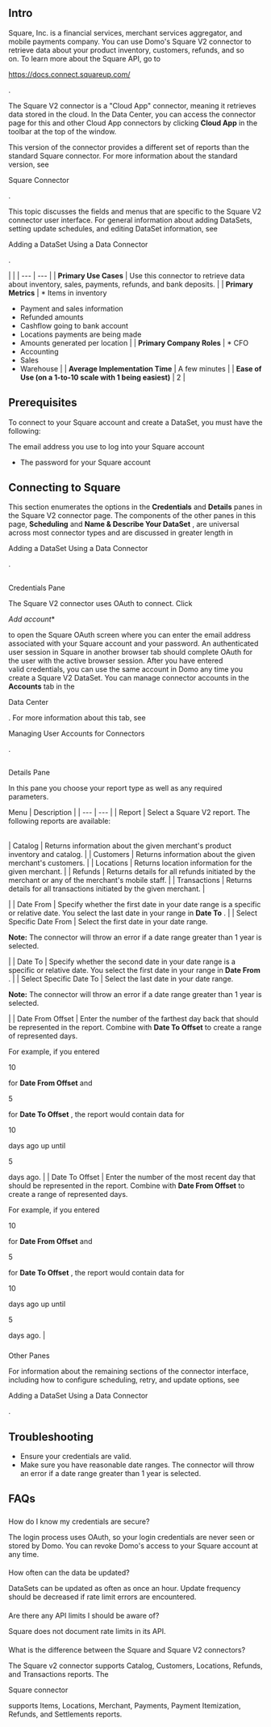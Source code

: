 

Intro
-------

Square, Inc. is a financial services, merchant services aggregator, and mobile payments company. You can use Domo's Square V2 connector to retrieve data about your product inventory, customers, refunds, and so on. To learn more about the Square API, go to

https://docs.connect.squareup.com/

.


 The Square V2 connector is a "Cloud App" connector, meaning it retrieves data stored in the cloud. In the Data Center, you can access the connector page for this and other Cloud App connectors by clicking
 **Cloud App**
 in the toolbar at the top of the window.


 This version of the connector provides a different set of reports than the standard Square connector. For more information about the standard version, see

Square Connector

.


 This topic discusses the fields and menus that are specific to the Square V2 connector user interface. For general information about adding DataSets, setting update schedules, and editing DataSet information, see

Adding a DataSet Using a Data Connector

.

  |  |
| --- | --- |
|
**Primary Use Cases**
 |
 Use this connector to retrieve data about inventory, sales, payments, refunds, and bank deposits.
  |
|
**Primary Metrics**
 | * Items in inventory
* Payment and sales information
* Refunded amounts
* Cashflow going to bank account
* Locations payments are being made
* Amounts generated per location
 |
|
**Primary Company Roles**
 | * CFO
* Accounting
* Sales
* Warehouse
 |
|
**Average Implementation Time**
 |
 A few minutes
  |
|
**Ease of Use (on a 1-to-10 scale with 1 being easiest)**
 |
 2
  |

Prerequisites
---------------

To connect to your Square account and create a DataSet, you must have the following:

 The email address you use to log into your Square account
* The password for your Square account

Connecting to Square
----------------------

This section enumerates the options in the
 **Credentials**
 and
 **Details**
 panes in the Square V2 connector page. The components of the other panes in this page,
 **Scheduling**
 and
 **Name & Describe Your DataSet**
 , are universal across most connector types and are discussed in greater length in

Adding a DataSet Using a Data Connector

.

##
 Credentials Pane

The Square V2 connector uses OAuth to connect. Click

*Add account**

to open the Square OAuth screen where you can enter the email address associated with your Square account and your password. An authenticated user session in Square in another browser tab should complete OAuth for the user with the active browser session. After you have entered valid credentials, you can use the same account in Domo any time you create a Square V2 DataSet. You can manage connector accounts in the
 **Accounts**
 tab in the

Data Center

. For more information about this tab, see

Managing User Accounts for Connectors

.

##
 Details Pane

In this pane you choose your report type as well as any required parameters.


 Menu
  |
 Description
  |
| --- | --- |
|
 Report
  |
 Select a Square V2 report. The following reports are available:


|  |  |
| --- | --- |
|
 Catalog
  |
 Returns information about the given merchant's product inventory and catalog.
  |
|
 Customers
  |
 Returns information about the given merchant's customers.
  |
|
 Locations
  |
 Returns location information for the given merchant.
  |
|
 Refunds
  |
 Returns details for all refunds initiated by the merchant or any of the merchant's mobile staff.
  |
|
 Transactions
  |
 Returns details for all transactions initiated by the given merchant.
  |

|
|
 Date From
  |
 Specify whether the first date in your date range is a specific or relative date. You select the last date in your range in
 **Date To**
 .
  |
|
 Select Specific Date From
  |
 Select the first date in your date range.


**Note:**
 The connector will throw an error if a date range greater than 1 year is selected.


 |
|
 Date To
  |
 Specify whether the second date in your date range is a specific or relative date. You select the first date in your range in
 **Date From**
 .
  |
|
 Select Specific Date To
  |
 Select the last date in your date range.


**Note:**
 The connector will throw an error if a date range greater than 1 year is selected.


 |
|
 Date From Offset
  |
 Enter the number of the farthest day back that should be represented in the report. Combine with
 **Date To Offset**
 to create a range of represented days.


 For example, if you entered

10

for
 **Date From Offset**
 and

5

for
 **Date To Offset**
 , the report would contain data for

10

days ago up until

5

days ago.
  |
|
 Date To Offset
  |
 Enter the number of the most recent day that should be represented in the report. Combine with
 **Date From Offset**
 to create a range of represented days.


 For example, if you entered

10

for
 **Date From Offset**
 and

5

for
 **Date To Offset**
 , the report would contain data for

10

days ago up until

5

days ago.
  |


###
 Other Panes

For information about the remaining sections of the connector interface, including how to configure scheduling, retry, and update options, see

Adding a DataSet Using a Data Connector

.


 Troubleshooting
-----------------


* Ensure your credentials are valid.
* Make sure you have reasonable date ranges. The connector will throw an error if a date range greater than 1 year is selected.

FAQs
------


#####
 How do I know my credentials are secure?

The login process uses OAuth, so your login credentials are never seen or stored by Domo. You can revoke Domo's access to your Square account at any time.

####
 How often can the data be updated?

DataSets can be updated as often as once an hour. Update frequency should be decreased if rate limit errors are encountered.

####
 Are there any API limits I should be aware of?

Square does not document rate limits in its API.

####
 What is the difference between the Square and Square V2 connectors?

The Square v2 connector supports Catalog, Customers, Locations, Refunds, and Transactions reports. The

Square connector

supports Items, Locations, Merchant, Payments, Payment Itemization, Refunds, and Settlements reports.

